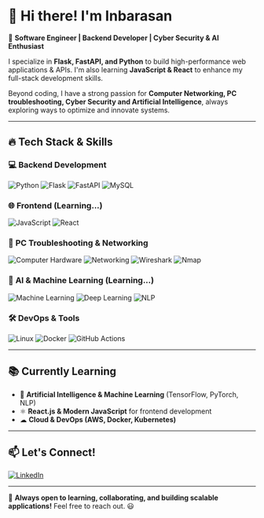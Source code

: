 # 👋 Hi there! I'm Inbarasan  

🚀 **Software Engineer | Backend Developer | Cyber Security & AI Enthusiast**  

I specialize in **Flask, FastAPI, and Python** to build high-performance web applications & APIs. I'm also learning **JavaScript & React** to enhance my full-stack development skills.  

Beyond coding, I have a strong passion for **Computer Networking, PC troubleshooting, Cyber Security and Artificial Intelligence**, always exploring ways to optimize and innovate systems.  

---

## 🔥 **Tech Stack & Skills**  
### 💻 **Backend Development**  
![Python](https://img.shields.io/badge/Python-3776AB?style=for-the-badge&logo=python&logoColor=white)  ![Flask](https://img.shields.io/badge/Flask-000000?style=for-the-badge&logo=flask&logoColor=white)  ![FastAPI](https://img.shields.io/badge/FastAPI-009688?style=for-the-badge&logo=fastapi&logoColor=white)  ![MySQL](https://img.shields.io/badge/MySQL-4479A1?style=for-the-badge&logo=mysql&logoColor=white)  

### 🌐 **Frontend (Learning...)**  
![JavaScript](https://img.shields.io/badge/JavaScript-F7DF1E?style=for-the-badge&logo=javascript&logoColor=black)  ![React](https://img.shields.io/badge/React-20232A?style=for-the-badge&logo=react&logoColor=61DAFB)  

### 🔧 **PC Troubleshooting & Networking**  
![Computer Hardware](https://img.shields.io/badge/PC_Troubleshooting-0078D6?style=for-the-badge&logo=windows&logoColor=white)  ![Networking](https://img.shields.io/badge/Networking-0078D4?style=for-the-badge&logo=cisco&logoColor=white)  ![Wireshark](https://img.shields.io/badge/Wireshark-1679A7?style=for-the-badge&logo=wireshark&logoColor=white)  ![Nmap](https://img.shields.io/badge/Nmap-004A7F?style=for-the-badge&logo=nmap&logoColor=white)  

### 🤖 **AI & Machine Learning (Learning...)**  
![Machine Learning](https://img.shields.io/badge/Machine_Learning-FF6F00?style=for-the-badge&logo=tensorflow&logoColor=white)  ![Deep Learning](https://img.shields.io/badge/Deep_Learning-764ABC?style=for-the-badge&logo=pytorch&logoColor=white)  ![NLP](https://img.shields.io/badge/NLP-0078D4?style=for-the-badge&logo=spacy&logoColor=white)  

### 🛠️ **DevOps & Tools**  
![Linux](https://img.shields.io/badge/Linux-FCC624?style=for-the-badge&logo=linux&logoColor=black)  ![Docker](https://img.shields.io/badge/Docker-2496ED?style=for-the-badge&logo=docker&logoColor=white)  ![GitHub Actions](https://img.shields.io/badge/GitHub_Actions-2088FF?style=for-the-badge&logo=github-actions&logoColor=white)  

---

## 📚 **Currently Learning**  
- 🤖 **Artificial Intelligence & Machine Learning** (TensorFlow, PyTorch, NLP)  
- ⚛ **React.js & Modern JavaScript** for frontend development  
- ☁ **Cloud & DevOps (AWS, Docker, Kubernetes)**  

---

## 📫 **Let's Connect!**  
[![LinkedIn](https://img.shields.io/badge/LinkedIn-blue?logo=linkedin&logoColor=white)](https://linkedin.com/in/inbarasan-js)   

---

🚀 **Always open to learning, collaborating, and building scalable applications!** Feel free to reach out. 😃  
